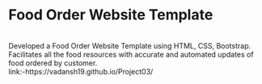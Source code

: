 # Food Order Website Template

<br>
Developed a Food Order Website Template using HTML, CSS, Bootstrap.
<br>
Facilitates all the food resources with accurate and automated updates of food ordered by customer.
<br>
link:-https://vadansh19.github.io/Project03/
